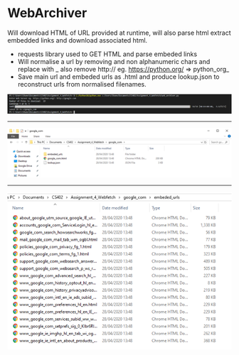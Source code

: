 # WebArchiver

Will download HTML of URL provided at runtime, will also parse html extract embedded links and download associated html.

  - requests library used to GET HTML and parse embeded links
  - Will normalise a url by removing and non alphanumeric chars and replace with _ also remove http:// eg. https://python.org/ => python_org_
  - Save main url and embeded urls as .html and produce lookup.json to reconstruct urls from normalised filenames.
  
![](images/screen1%20(1).png?raw=true)

___

![](images/screen2%20(1).png?raw=true)

___

![](images/screen4.png?raw=true)
